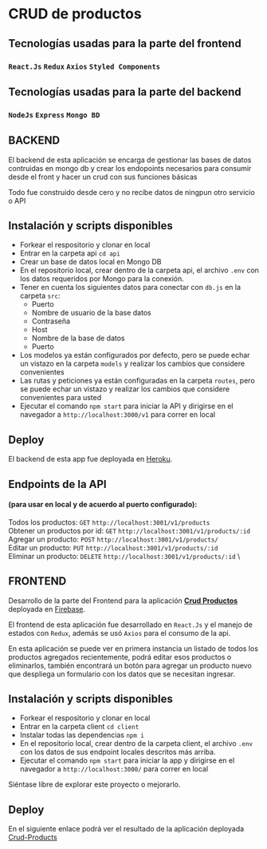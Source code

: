 # CRUD de productos

## Tecnologías usadas para la parte del frontend
### `React.Js` `Redux` `Axios` `Styled Components`

## Tecnologías usadas para la parte del backend
### `NodeJs` `Express` `Mongo BD`

## BACKEND
El backend de esta aplicación se encarga de gestionar las bases de datos contruidas en mongo db y crear los endopoints necesarios para consumir desde el front y hacer un crud con sus funciones básicas

Todo fue construido desde cero y no recibe datos de ningpun otro servicio o API

## Instalación y scripts disponibles
- Forkear el respositorio y clonar en local
- Entrar en la carpeta api `cd api`
- Crear un base de datos local en Mongo DB
- En el repositorio local, crear dentro de la carpeta api, el archivo `.env` con los datos requeridos por Mongo para la conexión.
- Tener en cuenta los siguientes datos para conectar con `db.js` en la carpeta `src`: 
  - Puerto
  - Nombre de usuario de la base datos
  - Contraseña
  - Host
  - Nombre de la base de datos
  - Puerto
- Los modelos ya están configurados por defecto, pero se puede echar un vistazo en la carpeta `models` y realizar los cambios que considere convenientes
- Las rutas y peticiones ya están configuradas en la carpeta `routes`, pero se puede echar un vistazo y realizar los cambios que considere convenientes para usted
- Ejecutar el comando `npm start` para iniciar la API y dirigirse en el navegador a `http://localhost:3000/v1` para correr en local

## Deploy
El backend de esta app fue deployada en [Heroku](https://www.heroku.com/home).

## Endpoints de la API 
#### (para usar en local y de acuerdo al puerto configurado):
Todos los productos: `GET` `http://localhost:3001/v1/products` \
Obtener un productos por id: `GET` `http://localhost:3001/v1/products/:id` \
Agregar un producto: `POST` `http://localhost:3001/v1/products/` \
Editar un producto: `PUT` `http://localhost:3001/v1/products/:id` \
Eliminar un producto: `DELETE` `http://localhost:3001/v1/products/:id` \

## FRONTEND
Desarrollo de la parte del Frontend para la aplicación [**Crud Productos**](https://crudproducts-mern.web.app//) deployada en [Firebase](https://firebase.google.com/?hl=es).

El frontend de esta aplicación fue desarrollado en `React.Js` y el manejo de estados con `Redux`, además se usó `Axios` para el consumo de la api.

En esta aplicación se puede ver en primera instancia un listado de todos los productos agregados recientemente, podrá editar esos productos o eliminarlos, también encontrará un botón para agregar un producto nuevo que despliega un formulario con los datos que se necesitan ingresar.

## Instalación y scripts disponibles
- Forkear el respositorio y clonar en local
- Entrar en la carpeta client `cd client`
- Instalar todas las dependencias `npm i`
- En el repositorio local, crear dentro de la carpeta client, el archivo `.env` con los datos de sus endpoint locales descritos más arriba.
- Ejecutar el comando `npm start` para iniciar la app y dirigirse en el navegador a `http://localhost:3000/` para correr en local

Siéntase libre de explorar este proyecto o mejorarlo.

## Deploy

En el siguiente enlace podrá ver el resultado de la aplicación deployada [Crud-Products](https://crudproducts-mern.web.app/)
